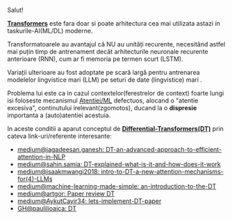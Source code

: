 Salut!

[**Transformers**](https://en.wikipedia.org/wiki/Transformer_(deep_learning_architecture)#Subsequent_work) este fara doar si poate arhitectura cea mai utilizata astazi in taskurile-AI(ML/DL) moderne.

Transformatoarele au avantajul că NU au unități recurente, necesitând astfel mai puțin timp de antrenament decât arhitecturile neuronale recurente anterioare (RNN), cum ar fi memoria pe termen scurt (LSTM).

Variații ulterioare au fost adoptate pe scară largă pentru antrenarea modelelor lingvistice mari (LLM) pe seturi de date (lingvistice) mari .

Problema lui este ca in cazul contextelor(ferestrelor de context) foarte lungi isi foloseste mecanismul [Atentiei/ML](https://en.wikipedia.org/wiki/Attention_(machine_learning)) defectuos,
alocand o "atentie  excesiva", continutului irelevant(zgomotos), ducand la o **dispresie** importanta a (auto)atentiei acestuia.

In aceste conditii a aparut conceptul de [**Differential-Transformers(DT)**](https://medium.com/@jagadeesan.ganesh/differential-transformers-an-advanced-approach-to-efficient-attention-in-nlp-8b9ffd931df5) prin cateva link-uri/referente interesante:

 - [medium@jagadeesan.ganesh: DT-an-advanced-approach-to-efficient-attention-in-NLP](https://medium.com/@jagadeesan.ganesh/differential-transformers-an-advanced-approach-to-efficient-attention-in-nlp-8b9ffd931df5)
 - [medium@sahin.samia: DT-explained-what-is-it-and-how-does-it-work](https://medium.com/@sahin.samia/differential-transformer-explained-what-is-it-and-how-does-it-work-437d91bd8724)
 - [medium@isaakmwangi2018: intro-to-DT-a-new-attention-mechanisms-for(4)-LLMs](https://medium.com/@isaakmwangi2018/intro-to-differential-transformers-a-new-attention-mechanisms-for-large-language-models-llms-9d977b5857ae)
 - [medium@machine-learning-made-simple: an-introduction-to-the-DT](https://machine-learning-made-simple.medium.com/an-introduction-to-the-differential-transformer-ecaa86b1b6a7)
 - [medium@artgor: Paper review DT](https://artgor.medium.com/paper-review-differential-transformer-89a47bbb9700)
 - [medium@AykutCayir34: lets-implement-DT-paper](https://medium.com/@AykutCayir34/lets-implement-differential-transformer-paper-0e4499659604)
 - [GH@paulilioaica: DT](https://github.com/paulilioaica/Differential-Transformer)
